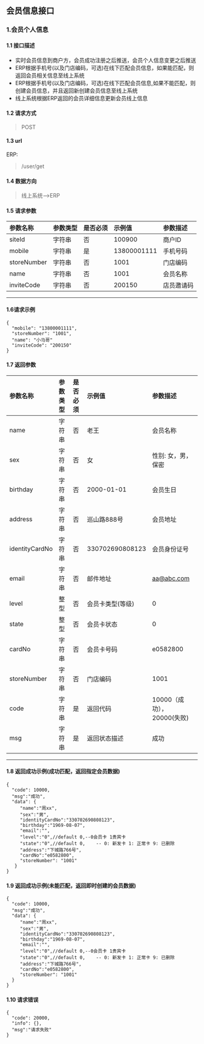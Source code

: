 ## 会员信息接口
### 1.会员个人信息
#### 1.1 接口描述
* 实时会员信息到商户方，会员成功注册之后推送，会员个人信息变更之后推送
* ERP根据手机号(以及门店编码，可选)在线下匹配会员信息，如果能匹配，则返回会员相关信息至线上系统
* ERP根据手机号(以及门店编码，可选)在线下匹配会员信息,如果不能匹配，则创建会员信息，并且返回新创建会员信息至线上系统
* 线上系统根据ERP返回的会员详细信息更新会员线上信息
#### 1.2 请求方式
> POST
#### 1.3 url
ERP:
> /user/get
#### 1.4 数据方向
> 线上系统-->ERP
#### 1.5 请求参数
| 参数名称 | 参数类型 | 是否必须 | 示例值 | 参数描述  |
| :---         |     :---      |     :--- | :--- | :--- |
| siteId   | 字符串     | 否    | 100900    | 商户ID |
| mobile   | 字符串     | 是    | 13800001111    | 手机号码 |
| storeNumber   | 字符串     | 否    | 1001    | 门店编码 |
| name   | 字符串     | 否    | 1001    | 会员名称 |
| inviteCode   | 字符串     | 否    | 200150    | 店员邀请码 |
--------------------- 
#### 1.6请求示例
```
{
  "mobile": "13800001111",
  "storeNumber": "1001",
  "name": "小马哥"
  "inviteCode": "200150"
}
```
#### 1.7 返回参数
| 参数名称 | 参数类型 | 是否必须 | 示例值 | 参数描述  |
| :---         |     :---      |     :--- | :--- | :--- |
| name   | 字符串     | 否    | 老王    | 会员名称 |
| sex   | 字符串     | 否    | 女    | 性别: 女，男，保密 |
| birthday   | 字符串     | 否    | 2000-01-01    | 会员生日 |
| address   | 字符串     | 否    | 巡山路888号    | 会员地址 |
| identityCardNo   | 字符串     | 否    | 330702690808123    | 会员身份证号 |
| email   | 字符串     | 否    | 邮件地址    | aa@abc.com |
| level   | 整型     | 否    | 会员卡类型(等级)    | 0 |
| state   | 整型     | 否    | 会员卡状态    | 0 |
| cardNo   | 字符串     | 否    | 会员卡号码    | e0582800 |
| storeNumber   | 字符串     | 否    | 门店编码    | 1001 |
| code   | 字符串     | 是    | 返回代码    | 10000（成功），20000(失败) |
| msg   | 字符串     | 是    | 返回状态描述    | 成功 |
--------------------- 
#### 1.8 返回成功示例(成功匹配，返回指定会员数据)
```
{
  "code": 10000,
  "msg":"成功",
  "data": {
     "name":"周xx",
     "sex":"男",
     "identityCardNo":"330702690808123",
     "birthday":"1969-08-07",
     "email":"",
     "level":"0",//default 0,--0会员卡 1贵宾卡
     "state":"0",//default 0,    -- 0: 新发卡 1: 正常卡 9: 已删除
     "address":"下城路766号",
     "cardNo":"e0582800",
     "storeNumber": "1001"
   }
}
```
#### 1.9 返回成功示例(未能匹配，返回即时创建的会员数据)
```
{
  "code": 10000,
  "msg":"成功",
  "data": {
     "name":"周xx",
     "sex":"男",
     "identityCardNo":"330702690808123",
     "birthday":"1969-08-07",
     "email":"",
     "level":"0",//default 0,--0会员卡 1贵宾卡
     "state":"0",//default 0,    -- 0: 新发卡 1: 正常卡 9: 已删除
     "address":"下城路766号",
     "cardNo":"e0582800",
     "storeNumber": "1001"
  }
}
```
#### 1.10 请求错误
```
{
  "code": 20000,
  "info": {},
  "msg":"请求失败"
}
```
